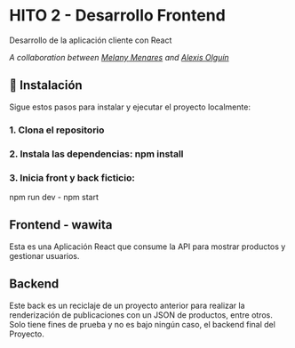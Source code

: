# HITO 2 - Desarrollo Frontend
Desarrollo de la aplicación cliente con React

_A collaboration between [Melany Menares](https://github.com/milimenares) and [Alexis Olguín](https://github.com/0x000alek)_

## 🚀 Instalación

Sigue estos pasos para instalar y ejecutar el proyecto localmente:

### 1. Clona el repositorio
### 2. Instala las dependencias: npm install
### 3. Inicia front y back ficticio:
npm run dev - npm start

## Frontend - wawita
Esta es una Aplicación React que consume la API para mostrar productos y gestionar usuarios.

## Backend
Este back es un reciclaje de un proyecto anterior para realizar la renderización de publicaciones con un JSON de productos, entre otros. Solo tiene fines de prueba y no es bajo ningún caso, el backend final del Proyecto.